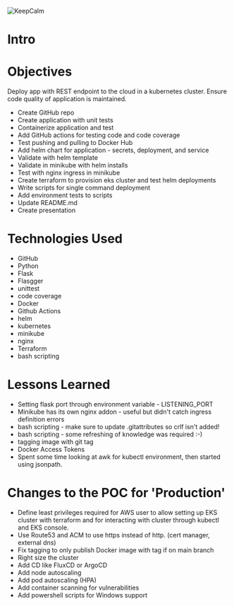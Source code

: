 ![KeepCalm](KeepCalm.PNG)

# Intro

# Objectives
Deploy app with REST endpoint to the cloud in a kubernetes cluster. Ensure code quality of application is maintained.
* Create GitHub repo
* Create application with unit tests
* Containerize application and test
* Add GitHub actions for testing code and code coverage
* Test pushing and pulling to Docker Hub
* Add helm chart for application - secrets, deployment, and service
* Validate with helm template
* Validate in minikube with helm installs
* Test with nginx ingress in minikube
* Create terraform to provision eks cluster and test helm deployments
* Write scripts for single command deployment
* Add environment tests to scripts
* Update README.md
* Create presentation

# Technologies Used
* GitHub
* Python
* Flask
* Flasgger
* unittest
* code coverage
* Docker
* Github Actions
* helm
* kubernetes
* minikube
* nginx
* Terraform
* bash scripting

# Lessons Learned
* Setting flask port through environment variable - LISTENING_PORT
* Minikube has its own nginx addon - useful but didn't catch ingress definition errors
* bash scripting - make sure to update .gitattributes so crlf isn't added!
* bash scripting - some refreshing of knowledge was required :-)
* tagging image with git tag
* Docker Access Tokens
* Spent some time looking at awk for kubectl environment, then started using jsonpath.

# Changes to the POC for 'Production'
* Define least privileges required for AWS user to allow setting up EKS cluster with terraform and for interacting with cluster through kubectl and EKS console.
* Use Route53 and ACM to use https instead of http. (cert manager, external dns)
* Fix tagging to only publish Docker image with tag if on main branch
* Right size the cluster
* Add CD like FluxCD or ArgoCD
* Add node autoscaling
* Add pod autoscaling (HPA)
* Add container scanning for vulnerabilities
* Add powershell scripts for Windows support

